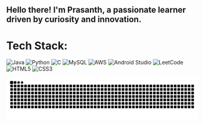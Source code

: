 <h2 align="left">Hello there! I'm Prasanth, a passionate learner driven by curiosity and innovation. </h2>

# Tech Stack:
![Java](https://img.shields.io/badge/java-%23ED8B00.svg?style=for-the-badge&logo=openjdk&logoColor=white) 
![Python](https://img.shields.io/badge/python-%233776AB.svg?style=for-the-badge&logo=python&logoColor=white) 
![C](https://img.shields.io/badge/c-%2300599C.svg?style=for-the-badge&logo=c&logoColor=white) 
![MySQL](https://img.shields.io/badge/mysql-%2300f.svg?style=for-the-badge&logo=mysql&logoColor=white) 
![AWS](https://img.shields.io/badge/AWS-%23FF9900.svg?style=for-the-badge&logo=amazon-aws&logoColor=white) 
![Android Studio](https://img.shields.io/badge/android%20studio-%233DDC84.svg?style=for-the-badge&logo=android-studio&logoColor=white) 
![LeetCode](https://img.shields.io/badge/leetcode-%23FFA116.svg?style=for-the-badge&logo=leetcode&logoColor=white) 
![HTML5](https://img.shields.io/badge/html5-%23E34F26.svg?style=for-the-badge&logo=html5&logoColor=white) 
![CSS3](https://img.shields.io/badge/css3-%231572B6.svg?style=for-the-badge&logo=css3&logoColor=white)

<picture>
  <source media="(prefers-color-scheme: dark)" srcset="https://raw.githubusercontent.com/Prasanth210/Prasanth210/output/github-snake-dark.svg" />
  <source media="(prefers-color-scheme: light)" srcset="https://raw.githubusercontent.com/Prasanth210/Prasanth210/output/github-snake.svg" />
  <img alt="github-snake" src="https://raw.githubusercontent.com/Prasanth210/Prasanth210/output/github-snake.svg" />
</picture>
